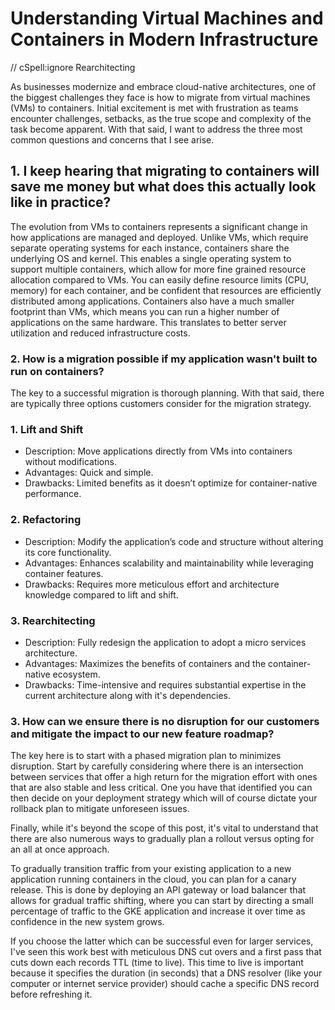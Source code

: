 # Understanding Virtual Machines and Containers in Modern Infrastructure

// cSpell:ignore Rearchitecting

As businesses modernize and embrace cloud-native architectures, one of the biggest challenges they face is how to migrate from virtual machines (VMs) to containers. Initial excitement is met with frustration as teams encounter challenges, setbacks, as the true scope and complexity of the task become apparent. With that said, I want to address the three most common questions and concerns that I see arise.

## 1. I keep hearing that migrating to containers will save me money but what does this actually look like in practice?

The evolution from VMs to containers represents a significant change in how applications are managed and deployed. Unlike VMs, which require separate operating systems for each instance, containers share the underlying OS and kernel. This enables a single operating system to support multiple containers, which allow for more fine grained resource allocation compared to VMs. You can easily define resource limits (CPU, memory) for each container, and be confident that resources are efficiently distributed among applications. Containers also have a much smaller footprint than VMs, which means you can run a higher number of applications on the same hardware. This translates to better server utilization and reduced infrastructure costs.

### 2. How is a migration possible if my application wasn't built to run on containers?

The key to a successful migration is thorough planning. With that said, there are typically three options customers consider for the migration strategy.

### 1. Lift and Shift

- Description: Move applications directly from VMs into containers without modifications.
- Advantages: Quick and simple.
- Drawbacks: Limited benefits as it doesn’t optimize for container-native performance.

### 2. Refactoring

- Description: Modify the application’s code and structure without altering its core functionality.
- Advantages: Enhances scalability and maintainability while leveraging container features.
- Drawbacks: Requires more meticulous effort and architecture knowledge compared to lift and shift.

### 3. Rearchitecting

- Description: Fully redesign the application to adopt a micro services architecture.
- Advantages: Maximizes the benefits of containers and the container-native ecosystem.
- Drawbacks: Time-intensive and requires substantial expertise in the current architecture along with it's dependencies.

### 3. How can we ensure there is no disruption for our customers and mitigate the impact to our new feature roadmap?

The key here is to start with a phased migration plan to minimizes disruption. Start by carefully considering where there is an intersection between services that offer a high return for the migration effort with ones that are also stable and less critical. One you have that identified you can then decide on your deployment strategy which will of course dictate your rollback plan to mitigate unforeseen issues.

Finally, while it's beyond the scope of this post, it's vital to understand that there are also numerous ways to gradually plan a rollout versus opting for an all at once approach.

To gradually transition traffic from your existing application to a new application running containers in the cloud, you can plan for a canary release. This is done by deploying an API gateway or load balancer that allows for gradual traffic shifting, where you can start by directing a small percentage of traffic to the GKE application and increase it over time as confidence in the new system grows.

If you choose the latter which can be successful even for larger services, I've seen this work best with meticulous DNS cut overs and a first pass that cuts down each records TTL (time to live). This time to live is important because it specifies the duration (in seconds) that a DNS resolver (like your computer or internet service provider) should cache a specific DNS record before refreshing it.
